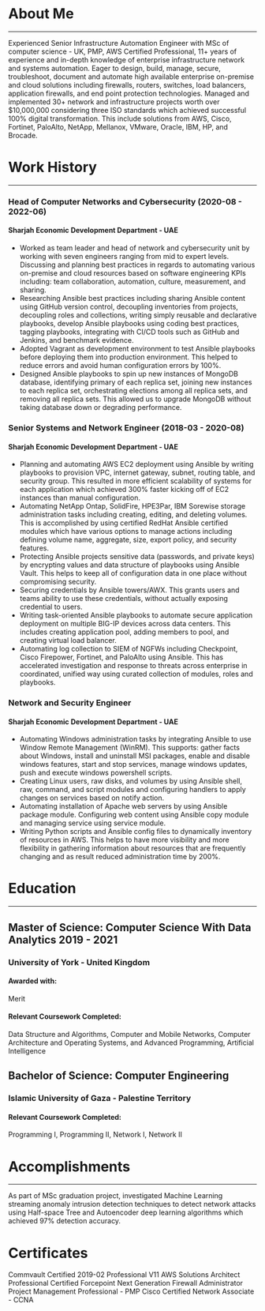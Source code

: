 # About Me

---
Experienced Senior Infrastructure Automation Engineer with MSc of computer
science - UK, PMP, AWS Certified Professional, 11+ years of experience
and in-depth knowledge of enterprise infrastructure network and
systems automation. Eager to design, build, manage, secure,
troubleshoot, document and automate high available enterprise
on-premise and cloud solutions including firewalls, routers, switches,
load balancers, application firewalls, and end point protection
technologies. Managed and implemented 30+ network and
infrastructure projects worth over $10,000,000 considering three ISO
standards which achieved successful 100% digital transformation. This
include solutions from AWS, Cisco, Fortinet, PaloAlto, NetApp, Mellanox,
VMware, Oracle, IBM, HP, and Brocade.

# Work History

---
### Head of Computer Networks and Cybersecurity   (2020-08 - 2022-06)
#### Sharjah Economic Development Department - UAE 

- Worked as team leader and head of network and
cybersecurity unit by working with seven engineers
ranging from mid to expert levels. Discussing and
planning best practices in regards to automating
various on-premise and cloud resources based on
software engineering KPIs including: team
collaboration, automation, culture, measurement,
and sharing.
- Researching Ansible best practices including sharing
  Ansible content using GitHub version control,
  decoupling inventories from projects, decoupling
  roles and collections, writing simply reusable and
  declarative playbooks, develop Ansible playbooks
  using coding best practices, tagging playbooks,
  integrating with CI/CD tools such as GitHub and
  Jenkins, and benchmark evidence.
- Adopted Vagrant as development environment to
  test Ansible playbooks before deploying them into
  production environment. This helped to reduce
  errors and avoid human configuration errors by
  100%.
- Designed Ansible playbooks to spin up new instances of MongoDB database, identifying primary
  of each replica set, joining new instances to each
  replica set, orchestrating elections among all replica
  sets, and removing all replica sets. This allowed us to
  upgrade MongoDB without taking database down
  or degrading performance.

### Senior Systems and Network Engineer (2018-03 - 2020-08)
#### Sharjah Economic Development Department - UAE

- Planning and automating AWS EC2 deployment
using Ansible by writing playbooks to provision VPC,
internet gateway, subnet, routing table, and security
group. This resulted in more efficient scalability of
systems for each application which achieved 300%
faster kicking off of EC2 instances than manual
configuration.
- Automating NetApp Ontap, SolidFire, HPE3Par, IBM
  Sorewise storage administration tasks including
  creating, editing, and deleting volumes. This is
  accomplished by using certified RedHat Ansible
  certified modules which have various options to
  manage actions including defining volume name,
  aggregate, size, export policy, and security features.
- Protecting Ansible projects sensitive data
  (passwords, and private keys) by encrypting values
  and data structure of playbooks using Ansible Vault.
  This helps to keep all of configuration data in one
  place without compromising security.
- Securing credentials by Ansible towers/AWX. This
  grants users and teams ability to use these
  credentials, without actually exposing credential to
  users.
- Writing task-oriented Ansible playbooks to automate
  secure application deployment on multiple BIG-IP
  devices across data centers. This includes creating
  application pool, adding members to pool, and
  creating virtual load balancer.
- Automating log collection to SIEM of NGFWs
  including Checkpoint, Cisco Firepower, Fortinet, and
  PaloAlto using Ansible. This has accelerated
  investigation and response to threats across enterprise in coordinated, unified way using curated
  collection of modules, roles and playbooks.

### Network and Security Engineer 
#### Sharjah Economic Development Department - UAE

- Automating Windows administration tasks by
integrating Ansible to use Window Remote
Management (WinRM). This supports: gather facts
about Windows, install and uninstall MSI packages,
enable and disable windows features, start and stop
services, manage windows updates, push and
execute windows powershell scripts.
- Creating Linux users, raw disks, and volumes by using
Ansible shell, raw, command, and script modules
and configuring handlers to apply changes on
services based on notify action.
- Automating installation of Apache web servers by
using Ansible package module. Configuring web
content using Ansible copy module and managing
service using service module.
- Writing Python scripts and Ansible config files to
dynamically inventory of resources in AWS. This helps
to have more visibility and more flexibility in
gathering information about resources that are
frequently changing and as result reduced
administration time by 200%.

# Education 

--- 
## Master of Science: Computer Science With Data Analytics 2019 - 2021
### University of York - United Kingdom
#### Awarded with: 
Merit 
#### Relevant Coursework Completed:
Data Structure and Algorithms, Computer and Mobile Networks, Computer Architecture and
Operating Systems, and Advanced Programming, Artificial Intelligence

## Bachelor of Science: Computer Engineering
### Islamic University of Gaza - Palestine Territory 
#### Relevant Coursework Completed: 
Programming I, Programming II, Network I, Network II

# Accomplishments 

---
As part of MSc graduation project, investigated
Machine Learning streaming anomaly intrusion
detection techniques to detect network attacks using
Half-space Tree and Autoencoder deep learning
algorithms which achieved 97% detection accuracy.

# Certificates 

Commvault Certified 2019-02 Professional V11
AWS Solutions Architect Professional
Certified Forcepoint Next Generation Firewall Administrator
Project Management Professional - PMP
Cisco Certified Network Associate - CCNA





